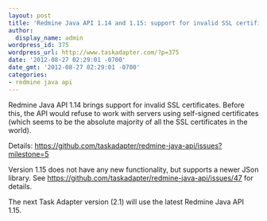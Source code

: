 ```yaml
---
layout: post
title: 'Redmine Java API 1.14 and 1.15: support for invalid SSL certificates'
author:
  display_name: admin
wordpress_id: 375
wordpress_url: http://www.taskadapter.com/?p=375
date: '2012-08-27 02:29:01 -0700'
date_gmt: '2012-08-27 02:29:01 -0700'
categories:
- redmine java api
---
```

<p>Redmine Java API 1.14 brings support for invalid SSL certificates. Before this, the API would refuse to work with servers using self-signed certificates (which seems to be the absolute majority of all the SSL certificates in the world).</p>
<p>Details:&nbsp;<a href="https://github.com/taskadapter/redmine-java-api/issues?milestone=5&amp;state=closed">https://github.com/taskadapter/redmine-java-api/issues?milestone=5</a></p>
<p>Version 1.15 does not have any new functionality, but supports a newer JSon library. See&nbsp;<a href="https://github.com/taskadapter/redmine-java-api/issues/47">https://github.com/taskadapter/redmine-java-api/issues/47</a>&nbsp;for details.</p>
<p>The next Task Adapter version (2.1) will use the latest Redmine Java API 1.15.</p>
